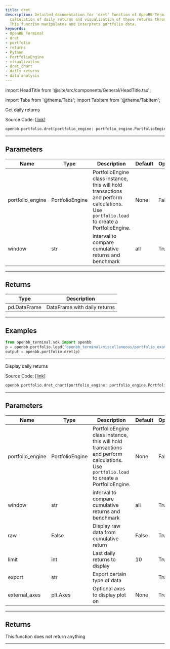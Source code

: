 ```yaml
---
title: dret
description: Detailed documentation for 'dret' function of OpenBB Terminal, allows
  calculation of daily returns and visualization of these returns through charts.
  This function manipulates and interprets portfolio data.
keywords:
- OpenBB Terminal
- dret
- portfolio
- returns
- Python
- PortfolioEngine
- visualization
- dret_chart
- daily returns
- data analysis
---
```


import HeadTitle from '@site/src/components/General/HeadTitle.tsx';

<HeadTitle title="dret - Portfolio - Reference | OpenBB SDK Docs" />

import Tabs from '@theme/Tabs';
import TabItem from '@theme/TabItem';

<Tabs>
<TabItem value="model" label="Model" default>

Get daily returns

Source Code: [[link](https://github.com/OpenBB-finance/OpenBBTerminal/tree/main/openbb_terminal/portfolio/portfolio_model.py#L373)]

```python
openbb.portfolio.dret(portfolio_engine: portfolio_engine.PortfolioEngine, window: str = "all")
```

---

## Parameters

| Name | Type | Description | Default | Optional |
| ---- | ---- | ----------- | ------- | -------- |
| portfolio_engine | PortfolioEngine | PortfolioEngine class instance, this will hold transactions and perform calculations.<br/>Use `portfolio.load` to create a PortfolioEngine. | None | False |
| window | str | interval to compare cumulative returns and benchmark | all | True |


---

## Returns

| Type | Description |
| ---- | ----------- |
| pd.DataFrame | DataFrame with daily returns |
---

## Examples

```python
from openbb_terminal.sdk import openbb
p = openbb.portfolio.load("openbb_terminal/miscellaneous/portfolio_examples/holdings/example.csv")
output = openbb.portfolio.dret(p)
```

---

</TabItem>
<TabItem value="view" label="Chart">

Display daily returns

Source Code: [[link](https://github.com/OpenBB-finance/OpenBBTerminal/tree/main/openbb_terminal/portfolio/portfolio_view.py#L557)]

```python
openbb.portfolio.dret_chart(portfolio_engine: portfolio_engine.PortfolioEngine, window: str = "all", raw: bool = False, limit: int = 10, export: str = "", external_axes: Optional[matplotlib.axes._axes.Axes] = None)
```

---

## Parameters

| Name | Type | Description | Default | Optional |
| ---- | ---- | ----------- | ------- | -------- |
| portfolio_engine | PortfolioEngine | PortfolioEngine class instance, this will hold transactions and perform calculations.<br/>Use `portfolio.load` to create a PortfolioEngine. | None | False |
| window | str | interval to compare cumulative returns and benchmark | all | True |
| raw | False | Display raw data from cumulative return | False | True |
| limit | int | Last daily returns to display | 10 | True |
| export | str | Export certain type of data |  | True |
| external_axes | plt.Axes | Optional axes to display plot on | None | True |


---

## Returns

This function does not return anything

---

</TabItem>
</Tabs>

